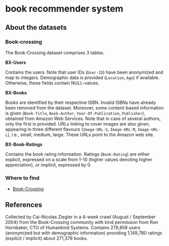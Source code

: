 # book recommender system

## About the datasets

### Book-crossing

The Book-Crossing dataset comprises 3 tables.

**BX-Users**

Contains the users. Note that user IDs (`User-ID`) have been anonymized and map to integers. Demographic data is provided (`Location`, `Age`) if available. Otherwise, these fields contain NULL-values.

**BX-Books**

Books are identified by their respective ISBN. Invalid ISBNs have already been removed from the dataset. Moreover, some content-based information is given (`Book-Title`, `Book-Author`, `Year-Of-Publication`, `Publisher`), obtained from Amazon Web Services. Note that in case of several authors, only the first is provided. URLs linking to cover images are also given, appearing in three different flavours (`Image-URL-S`, `Image-URL-M`, `Image-URL-L`), i.e., small, medium, large. These URLs point to the Amazon web site.

**BX-Book-Ratings**

Contains the book rating information. Ratings (`Book-Rating`) are either explicit, expressed on a scale from 1-10 (higher values denoting higher appreciation), or implicit, expressed by 0.

### Where to find
- [Book-Crossing](http://www2.informatik.uni-freiburg.de/~cziegler/BX/)


## References

Collected by Cai-Nicolas Ziegler in a 4-week crawl (August / September 2004) from the Book-Crossing community with kind permission from Ron Hornbaker, CTO of Humankind Systems. Contains 278,858 users (anonymized but with demographic information) providing 1,149,780 ratings (explicit / implicit) about 271,379 books. 
